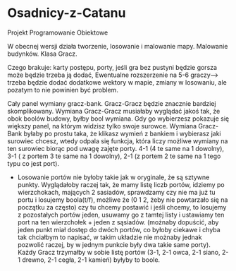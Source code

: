 # Osadnicy-z-Catanu
Projekt Programowanie Obiektowe 

W obecnej wersji działa tworzenie, losowanie i malowanie mapy.
Malowanie budynków.
Klasa Gracz.


Czego brakuje:
karty postępu, porty, jeśli gra bez pustyni będzie gorsza może będzie trzeba ją dodać,
Ewentualne rozszerzenie na 5-6 graczy--> trzeba będzie dodać dodatkowe wektory w mapie, zmiany w losowaniu, ale pozatym to nie powinien być problem.

Cały panel wymiany gracz-bank. Gracz-Gracz będzie znacznie bardziej skomplikowany.
Wymiana Gracz-Gracz musiałaby wyglądać jakoś tak, że obok boolów budowy, byłby bool wymiana.
Gdy go wybierzesz pokazuje się większy panel, na którym widzisz tylko swoje surowce. Wymiana Gracz-Bank byłaby po prostu taka,
że klikasz wymień z bankiem i wybierasz jaki surowiec chcesz, wtedy odpala się funkcja, która liczy możliwe wymiany na ten surowiec biorąc pod uwagę zajęte porty. 4-1 (4 te same na 1 dowolny), 3-1 ( z portem 3 te same na 1 dowolny),
2-1 (z portem 2 te same na 1 tego typu co jest port).
+ Losowanie portów nie byłoby takie jak w oryginale, że są sztywne punkty. Wyglądałoby raczej tak, że mamy listę liczb portów,
idziemy po wierzchokach, mających 2 sasiadów, sprawdzamy czy nie ma już tu portu  i losujemy boola(t/f), możliwe że (0 1 2, żeby nie powtarzało się na początku za często) czy tu chcemy postawić i jeśli chcemy, to losujemy z pozostałych portów jeden, usuwamy go z tamtej listy i ustawiamy ten port na ten wierzchołek + jeden z sąsiadów. (możnaby dopuścić, aby jeden punkt miał dostęp do dwóch portów, co byłoby ciekawe i chyba tak chciałbym to napisać, w takim układzie nie możnaby jednak pozwolić raczej, by w jednym punkcie były dwa takie same porty).
Każdy Gracz trzymałby w sobie listę portów (3-1, 2-1 owca, 2-1 siano, 2-1 drewno, 2-1 cegła, 2-1 kamień) byłyby to boole.
